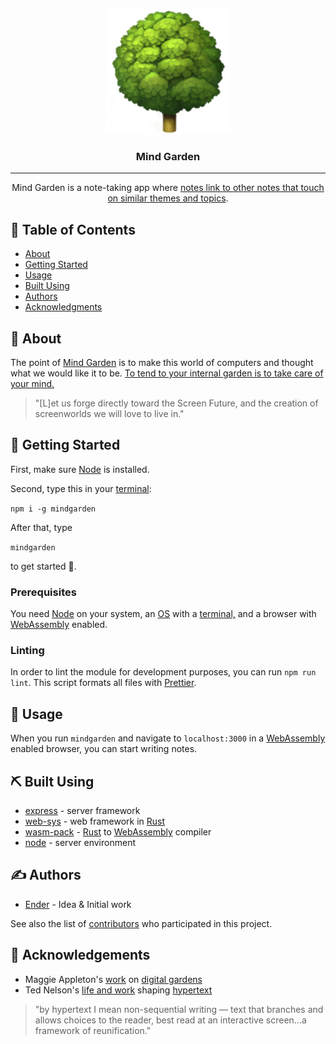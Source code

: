 <p align="center">
  <a href="" rel="noopener">
 <img width=200px height=200px src="https://raw.githubusercontent.com/digitalgardening/mindgarden/main/assets/tree.png" alt="Mind Garden Logo"></a>
</p>

<h3 align="center">Mind Garden</h3>


---

<p align="center"> Mind Garden is a note-taking app where <a href="https://maggieappleton.com/garden-history">notes link to other notes that touch on similar themes and topics</a>. 
    <br> 
</p>

## 📝 Table of Contents
- [About](#about)
- [Getting Started](#getting_started)
- [Usage](#usage)
- [Built Using](#built_using)
- [Authors](#authors)
- [Acknowledgments](#acknowledgement)

## 🧐 About <a name = "about"></a>
The point of [Mind Garden](https://www.npmjs.com/package/mindgarden) is to make this world of computers and thought what we would like it to be. [To tend to your internal garden is to take care of your mind.](https://nesslabs.com/mind-garden)

> "[L]et us forge directly toward the Screen Future, and the creation of screenworlds we will love to live in."



## 🏁 Getting Started <a name = "getting_started"></a>

First, make sure [Node](https://nodejs.org/en/download/) is installed.

Second, type this in your [terminal](https://launchschool.com/books/command_line): 

`npm i -g mindgarden`

After that, type 

`mindgarden` 

to get started 🌳.

### Prerequisites
You need [Node](https://nodejs.org/en/download/) on your system, an [OS](http://markburgess.org/os/os.pdf) with a [terminal,](https://launchschool.com/books/command_line) and a browser with [WebAssembly](https://webassembly.org/) enabled.


### Linting

In order to lint the module for development purposes, you can run `npm run lint`. This script formats all files with [Prettier](https://prettier.io/).


## 🎈 Usage <a name="usage"></a>
When you run `mindgarden` and navigate to `localhost:3000` in a [WebAssembly](https://webassembly.org/) enabled browser, you can start writing notes.

## ⛏️ Built Using <a name = "built_using"></a>

- [express](https://expressjs.com/) - server framework
- [web-sys](https://rustwasm.github.io/wasm-bindgen/api/web_sys/) - web framework in [Rust](https://doc.rust-lang.org/stable/rust-by-example/)
- [wasm-pack](https://developer.mozilla.org/en-US/docs/WebAssembly/Rust_to_wasm) - [Rust](https://doc.rust-lang.org/stable/rust-by-example/) to [WebAssembly](https://webassembly.org/) compiler
- [node](https://nodejs.org/en/) - server environment

## ✍️ Authors <a name = "authors"></a>
- [Ender](https://github.com/genderev) - Idea & Initial work

See also the list of [contributors](https://github.com/digitalgardening/mindgarden/contributors) who participated in this project.

## 🎉 Acknowledgements <a name = "acknowledgement"></a>
- Maggie Appleton's [work](https://maggieappleton.com/garden-history) on [digital gardens](https://maggieappleton.com/evergreens)
- Ted Nelson's [life and work](https://maggieappleton.com/xanadu-patterns) shaping [hypertext](https://monoskop.org/File:Nelson_Ted_Literary_Machines_c1987_chs_0-1.pdf)

> "by hypertext I mean non-sequential writing — text that branches and allows choices to the reader, best read at an interactive screen...a framework of reunification."
